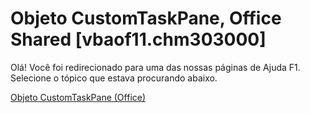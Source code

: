 
# Objeto CustomTaskPane, Office Shared [vbaof11.chm303000]

Olá! Você foi redirecionado para uma das nossas páginas de Ajuda F1. Selecione o tópico que estava procurando abaixo.

[Objeto CustomTaskPane (Office)](http://msdn.microsoft.com/library/7ed379b7-d070-4d7b-abe1-92dc73d3d137%28Office.15%29.aspx)
